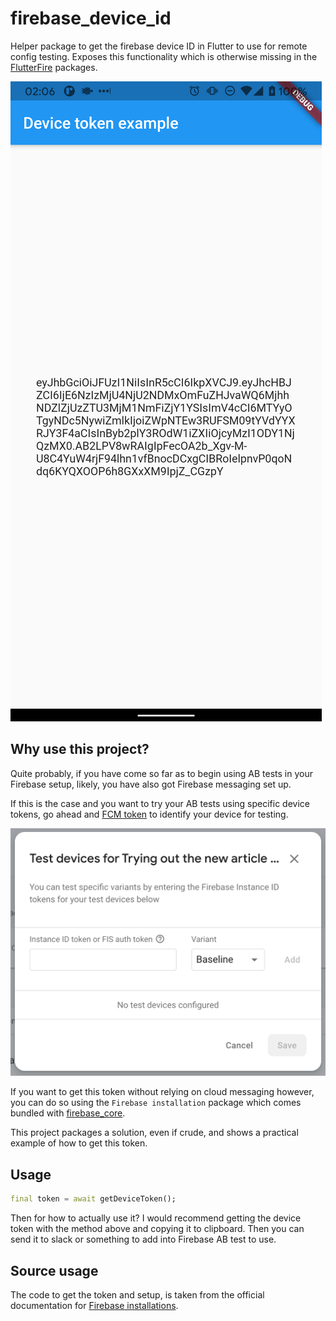 # firebase_device_id

Helper package to get the firebase device ID in Flutter to use for remote config testing. Exposes this functionality which is otherwise missing in the [FlutterFire](https://firebase.flutter.dev/docs/overview/) packages. 

![Auth token in example app](https://github.com/ddikman/firebase_device_id/blob/main/app-example.png)

## Why use this project?

Quite probably, if you have come so far as to begin using AB tests in your Firebase setup, likely, you have also got Firebase messaging set up.

If this is the case and you want to try your AB tests using specific device tokens, go ahead and [FCM token](https://flutteragency.com/how-to-get-firebase-token-in-flutter/) to identify your device for testing.

![Test devices in firebase console](https://github.com/ddikman/firebase_device_id/blob/main/test-devices.png)

If you want to get this token without relying on cloud messaging however, you can do so using the `Firebase installation` package which comes bundled with [firebase_core](https://pub.dev/packages/firebase_core).

This project packages a solution, even if crude, and shows a practical example of how to get this token.

## Usage

```dart
final token = await getDeviceToken();
```

Then for how to actually use it? I would recommend getting the device token with the method above and copying it to clipboard. Then you can send it to slack or something to add into Firebase AB test to use. 

## Source usage

The code to get the token and setup, is taken from the official documentation for [Firebase installations](https://firebase.google.com/docs/projects/manage-installations).